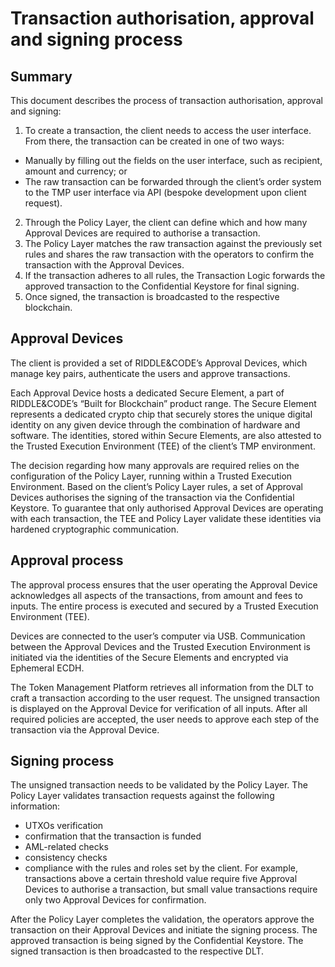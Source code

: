 # Transaction authorisation, approval and signing process

## Summary

This document describes the process of transaction authorisation, approval and signing:
1. To create a transaction, the client needs to access the user interface. From there, the transaction can be created in one of two ways:
  - Manually by filling out the fields on the user interface, such as recipient, amount and currency; or
  - The raw transaction can be forwarded through the client’s order system to the TMP user interface via API (bespoke development upon client request).
2. Through the Policy Layer, the client can define which and how many Approval Devices are required to authorise a transaction.
3. The Policy Layer matches the raw transaction against the previously set rules and shares the raw transaction with the operators to confirm the transaction with the Approval Devices.
4. If the transaction adheres to all rules, the Transaction Logic forwards the approved transaction to the Confidential Keystore for final signing.
5. Once signed, the transaction is broadcasted to the respective blockchain.

## Approval Devices

The client is provided a set of RIDDLE&CODE’s Approval Devices, which manage key pairs, authenticate the users and approve transactions.  

Each Approval Device hosts a dedicated Secure Element, a part of RIDDLE&CODE’s “Built for Blockchain” product range. The Secure Element represents a dedicated crypto chip that securely stores the unique digital identity on any given device through the combination of hardware and software. The identities, stored within Secure Elements, are also attested to the Trusted Execution Environment (TEE) of the client’s TMP environment.

The decision regarding how many approvals are required relies on the configuration of the Policy Layer, running within a Trusted Execution Environment. Based on the client’s Policy Layer rules, a set of Approval Devices authorises the signing of the transaction via the Confidential Keystore. To guarantee that only authorised Approval Devices are operating with each transaction, the TEE and Policy Layer validate these identities via hardened cryptographic communication.

## Approval process

The approval process ensures that the user operating the Approval Device acknowledges all aspects of the transactions, from amount and fees to inputs. The entire process is executed and secured by a Trusted Execution Environment (TEE).

Devices are connected to the user’s computer via USB. Communication between the Approval Devices and the Trusted Execution Environment is initiated via the identities of the Secure Elements and encrypted via Ephemeral ECDH.

The Token Management Platform retrieves all information from the DLT to craft a transaction according to the user request. The unsigned transaction is displayed on the Approval Device for verification of all inputs. After all required policies are accepted, the user needs to approve each step of the transaction via the Approval Device.

## Signing process

The unsigned transaction needs to be validated by the Policy Layer. The Policy Layer validates transaction requests against the following information:
* UTXOs verification
* confirmation that the transaction is funded
* AML-related checks
* consistency checks
* compliance with the rules and roles set by the client. For example, transactions above a certain threshold value require five Approval Devices to authorise a transaction, but small value transactions require only two Approval Devices for confirmation.

After the Policy Layer completes the validation, the operators approve the transaction on their Approval Devices and initiate the signing process. The approved transaction is being signed by the Confidential Keystore. The signed transaction is then broadcasted to the respective DLT.
